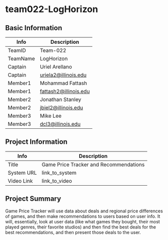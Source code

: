 # team022-LogHorizon

## Basic Information

|   Info      |        Description     |
| ----------- | ---------------------- |
| TeamID      |        Team-022        |
| TeamName    |        LogHorizon         |
| Captain     |      Uriel Arellano     |
| Captain     |   uriela2@illinois.edu  |
| Member1     |      Mohammad Fattash       |
| Member1     |   fattash2@illinois.edu  |
| Member2     |      Jonathan Stanley       |
| Member2     |   jbiel2@illinois.edu       |
| Member3     |       Mike Lee               |
| Member3     |   dcl3@illinois.edu         |

## Project Information

|   Info      |        Description     |
| ----------- | ---------------------- |
|  Title      |       Game Price Tracker and Recommendations     |
| System URL  |      link_to_system    |
| Video Link  |      link_to_video     |

## Project Summary

Game Price Tracker will use data about deals and regional price differences of games, and then make recommendations to users based on user info. It will, essentially, look at user data (like what games they bought, their most played genres, their favorite studios) and then find the best deals for the best recommendations, and then present those deals to the user.

